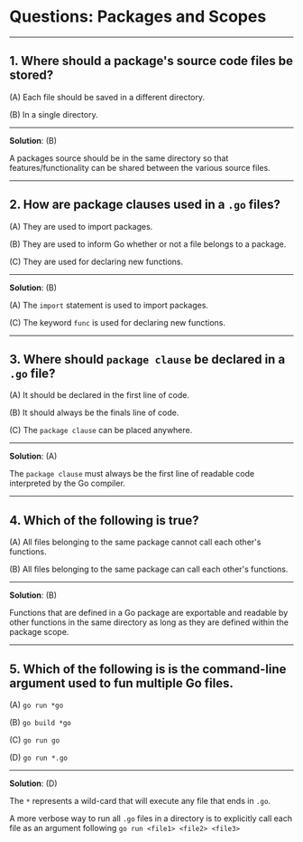 # Questions: Packages and Scopes #

---

## 1. Where should a package's source code files be stored? ##

(A) Each file should be saved in a different directory.

(B) In a single directory.

---

**Solution**: (B)

A packages source should be in the same directory so that features/functionality can be shared between the various source files.

---

## 2. How are package clauses used in a `.go` files? ##

(A) They are used to import packages.

(B) They are used to inform Go whether or not a file belongs to a package.

(C) They are used for declaring new functions.

---

**Solution**: (B)

(A) The `import` statement is used to import packages.

(C) The keyword `func` is used for declaring new functions.

---

## 3. Where should `package clause` be declared in a `.go` file? ##

(A) It should be declared in the first line of code.

(B) It should always be the finals line of code.

(C) The `package clause` can be placed anywhere.

---

**Solution**: (A)

The `package clause` must always be the first line of readable code interpreted by the Go compiler.

---

## 4. Which of the following is true? ##

(A) All files belonging to the same package cannot call each other's functions. 

(B) All files belonging to the same package can call each other's functions.

---

**Solution**: (B)

Functions that are defined in a Go package are exportable and readable by other functions in the same directory as long as they are defined within the package scope.

---

## 5. Which of the following is is the command-line argument used to fun multiple Go files. ##

(A) `go run *go`

(B) `go build *go`

(C) `go run go`

(D) `go run *.go`

---

**Solution**: (D)

The `*` represents a wild-card that will execute any file that ends in `.go`. 

A more verbose way to run all `.go` files in a directory is to explicitly call each file as an argument following `go run <file1> <file2> <file3>`